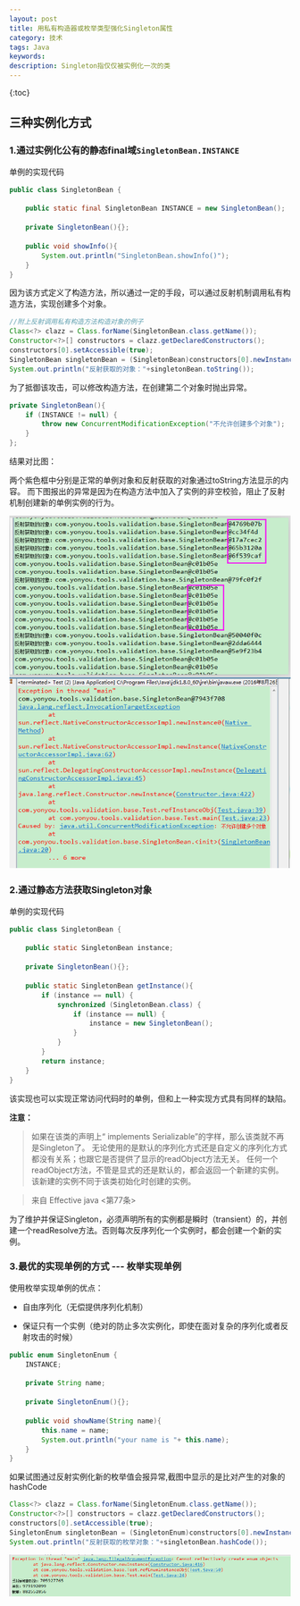 ```yaml
---
layout: post
title: 用私有构造器或枚举类型强化Singleton属性
category: 技术
tags: Java
keywords: 
description: Singleton指仅仅被实例化一次的类
---
```


{:toc}


## 三种实例化方式


### 1.通过实例化公有的静态final域`SingletonBean.INSTANCE`

单例的实现代码

```java
public class SingletonBean {
	
	public static final SingletonBean INSTANCE = new SingletonBean();
	
	private SingletonBean(){};
	
	public void showInfo(){
		System.out.println("SingletonBean.showInfo()");
	}
}
```
	
因为该方式定义了构造方法，所以通过一定的手段，可以通过反射机制调用私有构造方法，实现创建多个对象。
	
```java
//附上反射调用私有构造方法构造对象的例子
Class<?> clazz = Class.forName(SingletonBean.class.getName());
Constructor<?>[] constructors = clazz.getDeclaredConstructors();
constructors[0].setAccessible(true);
SingletonBean singletonBean = (SingletonBean)constructors[0].newInstance(null);
System.out.println("反射获取的对象："+singletonBean.toString());
```
	
为了抵御该攻击，可以修改构造方法，在创建第二个对象时抛出异常。
	
```java
private SingletonBean(){
	if (INSTANCE != null) {
		throw new ConcurrentModificationException("不允许创建多个对象");
	}
};
```

结果对比图：

两个紫色框中分别是正常的单例对象和反射获取的对象通过toString方法显示的内容。
而下图报出的异常是因为在构造方法中加入了实例的非空校验，阻止了反射机制创建新的单例实例的行为。

![结果对比图](/public/pic/java/singleton-001.png)


### 2.通过静态方法获取Singleton对象

单例的实现代码

```java
public class SingletonBean {
	
	public static SingletonBean instance;
	
	private SingletonBean(){};
	
	public static SingletonBean getInstance(){
		if (instance == null) {
			synchronized (SingletonBean.class) {
				if (instance == null) {
					instance = new SingletonBean();
				}
			}
		}
		return instance;
	}
}
```

该实现也可以实现正常访问代码时的单例，但和上一种实现方式具有同样的缺陷。

**注意：**

> 如果在该类的声明上“ implements Serializable”的字样，那么该类就不再是Singleton了。
> 无论使用的是默认的序列化方式还是自定义的序列化方式都没有关系；也跟它是否提供了显示的readObject方法无关。
> 任何一个readObject方法，不管是显式的还是默认的，都会返回一个新建的实例。该新建的实例不同于该类初始化时创建的实例。  

> 来自 Effective java  <第77条>


为了维护并保证Singleton，必须声明所有的实例都是瞬时（transient）的，并创建一个readResolve方法。否则每次反序列化一个实例时，都会创建一个新的实例。


### 3.最优的实现单例的方式 --- 枚举实现单例

使用枚举实现单例的优点：

- 自由序列化（无偿提供序列化机制）

- 保证只有一个实例（绝对的防止多次实例化，即使在面对复杂的序列化或者反射攻击的时候）


```java
public enum SingletonEnum {
	INSTANCE;
	
	private String name;
	
	private SingletonEnum(){};
	
	public void showName(String name){
		this.name = name;
		System.out.println("your name is "+ this.name);
	}
}
```

如果试图通过反射实例化新的枚举值会报异常,截图中显示的是比对产生的对象的hashCode

```java
Class<?> clazz = Class.forName(SingletonEnum.class.getName());
Constructor<?>[] constructors = clazz.getDeclaredConstructors();
constructors[0].setAccessible(true);
SingletonEnum singletonBean = (SingletonEnum)constructors[0].newInstance(null);
System.out.println("反射获取的枚举对象："+singletonBean.hashCode());
```

![试图通过反射实例化新的枚举值会报异常](/public/pic/java/reflect-enum-errorinfo.png)

